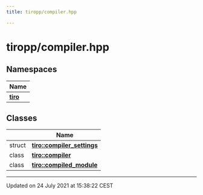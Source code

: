```yaml
---
title: tiropp/compiler.hpp

---
```


# tiropp/compiler.hpp



## Namespaces

| Name           |
| -------------- |
| **[tiro](/docs/api/namespaces/namespacetiro)**  |

## Classes

|                | Name           |
| -------------- | -------------- |
| struct | **[tiro::compiler_settings](/docs/api/classes/structtiro_1_1compiler__settings)**  |
| class | **[tiro::compiler](/docs/api/classes/classtiro_1_1compiler)**  |
| class | **[tiro::compiled_module](/docs/api/classes/classtiro_1_1compiled__module)**  |






-------------------------------

Updated on 24 July 2021 at 15:38:22 CEST
